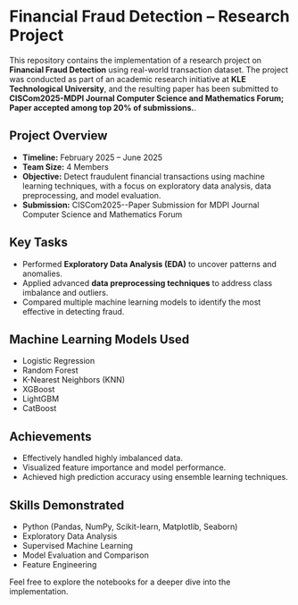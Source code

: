# Financial Fraud Detection – Research Project

This repository contains the implementation of a research project on **Financial Fraud Detection** using real-world transaction dataset. The project was conducted as part of an academic research initiative at **KLE Technological University**, and the resulting paper has been submitted to **CISCom2025-MDPI Journal Computer Science and Mathematics Forum; Paper 
accepted among top 20% of submissions.**.

## Project Overview

- **Timeline:** February 2025 – June 2025
- **Team Size:** 4 Members
- **Objective:** Detect fraudulent financial transactions using machine learning techniques, with a focus on exploratory data analysis, data preprocessing, and model evaluation.
- **Submission:** CISCom2025--Paper Submission for MDPI Journal Computer Science and Mathematics Forum

## Key Tasks

- Performed **Exploratory Data Analysis (EDA)** to uncover patterns and anomalies.
- Applied advanced **data preprocessing techniques** to address class imbalance and outliers.
- Compared multiple machine learning models to identify the most effective in detecting fraud.

## Machine Learning Models Used

- Logistic Regression  
- Random Forest  
- K-Nearest Neighbors (KNN)  
- XGBoost  
- LightGBM  
- CatBoost

## Achievements

- Effectively handled highly imbalanced data.
- Visualized feature importance and model performance.
- Achieved high prediction accuracy using ensemble learning techniques.

## Skills Demonstrated

- Python (Pandas, NumPy, Scikit-learn, Matplotlib, Seaborn)
- Exploratory Data Analysis
- Supervised Machine Learning
- Model Evaluation and Comparison
- Feature Engineering

Feel free to explore the notebooks for a deeper dive into the implementation.
